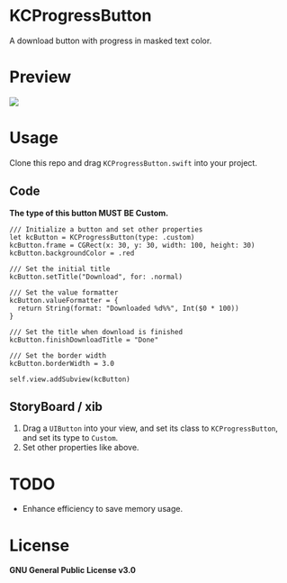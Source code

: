 # KCProgressButton

A download button with progress in masked text color.

# Preview

![](https://github.com/songkuixi/KCProgressButton/blob/master/Preview.gif)

# Usage

Clone this repo and drag `KCProgressButton.swift` into your project.

## Code

__The type of this button MUST BE Custom.__

```
/// Initialize a button and set other properties
let kcButton = KCProgressButton(type: .custom)
kcButton.frame = CGRect(x: 30, y: 30, width: 100, height: 30)
kcButton.backgroundColor = .red

/// Set the initial title
kcButton.setTitle("Download", for: .normal)

/// Set the value formatter
kcButton.valueFormatter = {
  return String(format: "Downloaded %d%%", Int($0 * 100))
}

/// Set the title when download is finished
kcButton.finishDownloadTitle = "Done"

/// Set the border width
kcButton.borderWidth = 3.0

self.view.addSubview(kcButton)
```
## StoryBoard / xib

1. Drag a `UIButton` into your view, and set its class to `KCProgressButton`, and set its type to `Custom`.
2. Set other properties like above.

# TODO

* Enhance efficiency to save memory usage.

# License

__GNU General Public License v3.0__

